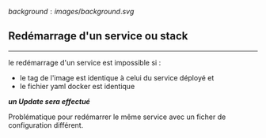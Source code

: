 $background:images/background.svg$
## Redémarrage d'un service ou stack
---
le redémarrage d'un service est impossible si :
* le tag de l'image est identique à celui du service déployé
et
* le fichier yaml docker est identique  

***un Update sera effectué***

Problématique pour redémarrer le même service avec un ficher de configuration différent.
